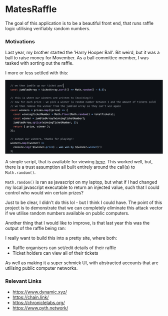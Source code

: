 # MatesRaffle

The goal of this application is to be a beautiful front end, that runs raffle logic utilising verifiably random numbers.

### Motivations

Last year, my brother started the 'Harry Hooper Ball'. Bit weird, but it was a ball to raise money for Movember. As a ball committee member, I was tasked with sorting out the raffle.

I more or less settled with this:

![alt text](docs/image.png)

A simple script, that is available for viewing [here](https://github.com/hooperben/hhb-raffle-draw). This worked well, but, there is a trust assumption all built entirely around the call(s) to `Math.random()`.

`Math.random()` is ran as javascript on my laptop, but what if I had changed my local javascript executable to return an injected value, such that I could control who would win certain prizes?

Just to be clear, I didn't do this lol - but I think I could have. The point of this project is to demonstrate that we can completely eliminate this attack vector if we utilise random numbers available on public computers.

Another thing that I would like to improve, is that last year this was the output of the raffle being ran:

I really want to build this into a pretty site, where both:

- Raffle organisers can set/edit details of their raffle
- Ticket holders can view all of their tickets

As well as making it a super schmick UI, with abstracted accounts that are utilising public computer networks.

### Relevant Links

- https://www.dynamic.xyz/
- https://chain.link/
- https://chroniclelabs.org/
- https://www.pyth.network/
